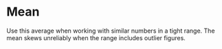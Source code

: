 # Mean
Use this average when working with similar numbers in a tight range. The mean skews unreliably when the range includes outlier figures.
